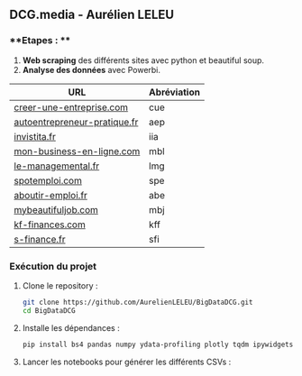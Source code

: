 ## **DCG.media - Aurélien LELEU**

### **Etapes : **
1. **Web scraping** des différents sites avec python et beautiful soup.
2. **Analyse des données** avec Powerbi.

| URL | Abréviation |
| --- | ----------- |
| [creer-une-entreprise.com](https://www.creer-une-entreprise.com/) | cue |
| [autoentrepreneur-pratique.fr](https://www.autoentrepreneur-pratique.fr/) | aep |
| [invistita.fr](https://www.invistita.fr/) | iia |
| [mon-business-en-ligne.com](http://www.mon-business-en-ligne.com) | mbl |
| [le-managemental.fr](https://www.le-managemental.fr/) | lmg |
| [spotemploi.com](https://www.spotemploi.com/) | spe |
| [aboutir-emploi.fr](https://www.aboutir-emploi.fr/) | abe |
| [mybeautifuljob.com](https://www.mybeautifuljob.com/) | mbj |
| [kf-finances.com](https://www.kf-finances.com/) | kff |
| [s-finance.fr](https://www.s-finance.fr/) | sfi |

### **Exécution du projet**
1. Clone le repository :
   ```bash
   git clone https://github.com/AurelienLELEU/BigDataDCG.git
   cd BigDataDCG
   ```
2. Installe les dépendances :
   ```bash
   pip install bs4 pandas numpy ydata-profiling plotly tqdm ipywidgets
   ```
3. Lancer les notebooks pour générer les différents CSVs :
